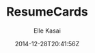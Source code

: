 ---
title: "ResumeCards"
github: https://github.com/ellekasai/resumecards/
demo: http://ellekasai.github.io/resumecards/
author: Elle Kasai
ssg:
  - Jekyll
cms:
  - No Cms
date: 2014-12-28T20:41:56Z
github_branch: gh-pages
description: "[Unmaintained] A Markdown based resume generator. It looks great on mobile/desktop and can be saved as PDF."
---